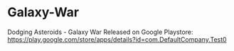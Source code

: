 # Galaxy-War
Dodging Asteroids - Galaxy War
Released on Google Playstore: https://play.google.com/store/apps/details?id=com.DefaultCompany.Test0
